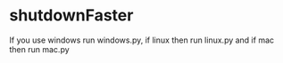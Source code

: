 # shutdownFaster

If you use windows run windows.py, if linux then run linux.py and if mac then run mac.py
